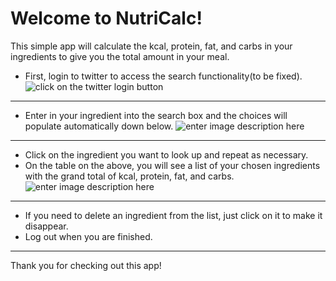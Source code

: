 # Welcome to NutriCalc!

This simple app will calculate the kcal, protein, fat, and carbs in your ingredients to give you the total amount in your meal.  

 - First, login to twitter to access the search functionality(to be fixed).
 ![click on the twitter login button](https://lh3.googleusercontent.com/17K0sN4c_iTPoKlR69l5EoGZROBc0qqJuYqCjcj52rBsAS7ziu56K45aq1FmbGsiBLtiUSj6M3YV9jhhVhzkDYtyQlSnHWjZ_sIm6HXAcLfDAJu10odEdhccz3PxB5nrr4YmttsGv6AmTiY4k_GihGxqnFkUx-F2I87JBenJHJK1ftA_Tg22jhlDcLPhjDpME8a-_04xHBsNwsM2wYG-3wFefzwX-VAwd_yhT6a9ljKD7khqfDGa-oC7ZaKSIZLj9OEVEpGbGuBPpw2o7ZDChhjsTfXQBk9bdg65x2Us5Nyfz9ZRMdtc8k8BKYVkT2chITmdp0TPAOJNRT0L96ZDDjOxtmswrfyBvwUJ7dGFN-A7A165nUT_okr9kwrl-zW9hZ9FxZLEYr-r3Dwq3NwIs7FaS8UcPQYC7OqKpM_2PCfgRL4Ev9CaqP8PeqZvz90Bq_bRzmBdaea9DXxCY1e44TJigZ00DS1r-P5WFPLQE_1CrCUUhER8Qll2FzoSZo3goHhSfvc5avTvNdGwsODptT4SDFHYWb-Cgdoz8_EZu7AQj1ATlHp7mlDvOo8znsZapZfa5gow_CnmzfaeVuOwb1ir7Vp8YzGu56t-HD8=w1184-h740-no)


----------


 - Enter in your ingredient into the search box and the choices will populate automatically down below.
 ![enter image description here](https://lh3.googleusercontent.com/b2Avb5JxMfsGm13YDT9e5a7VjUXjVrJ4pVZ73vd7AL4ExFx_yV0dybxhiM_FY76PnUtIscN3xhtSKxFlt4cuDkfDyKhkJTo_dmWv9b8ovdEBaAjt5J-sSoJXTayZS6eaPrd-npb-wTnx2Xg0yvBosgtKygFOdNPBy0Otv0XIKptgqxE03P9cMRv_h5I_Y3zL8dBJRWqbJufvQC_KwjYwHvfNJo_GXMT0wpsWr_kRIfFhl8_wz7QKq-2HjbHZjQkYMBoRWFF1AT9o-HXxu-BWaC0WBithxADRSsvt65HdjM6FJMqnkXZ5OfI9Tj5RT4UKpx_FjPt68tMexPvVVhXcJdGxevCZoBgRr3-_4FQiLapHYO7SCd0VUCuvP-4i_B01JPjxDD_UaGX913EZA7lLoc-eKwdmfwVKt75qy0akeNG33evPb9vIUPr8CgYeEhcDdQtjT6AC5-lOFSgZQ9zK2c6ho7oxKDQ78OO2c6TRUxlvksm2n6rY_majI-CI9jzn0xSi66Yxj5bG24yq2sJJdqUqgk6sCjbwS4LV-IhhtbXrj52EvR23j7GX3kDCl05PW8p_3MvKKwRB_pqyGJXxMpCNebBIlIC65NBhPTc=w1088-h680-no)


----------

 - Click on the ingredient you want to look up and repeat as necessary.  
 - On the table on the above, you will see a list of your chosen ingredients with the grand total of kcal, protein, fat, and carbs.
 ![enter image description here](https://lh3.googleusercontent.com/1DNGqKXqFyujXrHgjTBDXpqy5fSNoH6sQ_3VMTQLGJI1piqi6A0Yjnf_Y4gZYQqMvw2ozm4JfQVDFfLFfe9QxqtBIYXhRLMCP7yVQx4HRoNWYBJ4ur2tgKp36nbgfuck0BRJG12jw8-CuxtyWE7_z2F78nhDkQZxrKPn2E9jFnnXDYidvJBm64jysoqoGTZQqBjkfEAZ_MJv3wCSUeTbBWWUHb1KT4MGVgqXAMTnCJjRwRL3QpetMak32JHYyS_RxMLTLZZHP52E0kJlO_UaJ1YhofJQawgf0dns0ho-OilO0Pt7nL4Rn2hrNIXfcH5QPirx_AYVdPIvfh8ATA7vExdmG3t1ffmk3Gsdad_LSoxUH7DPlXyRaJn0PF6-TMFmDQdEbNiwrYPyfmOH6oP-IGHKnfaQEW-X9aFUyYtfK9_ldamwFbb8bUkGdDgDdjHLaVbPvXCupP8LdDiN3ZjF8Dq7dGl7GwF2pNK-rP0kOPfmu_Ze1M7KdWbyZiWew5nTakNairh2eyFlLl3a_vdLnkYhmu_ghvJ6hNdN_yeBJ4KupBrPv-qpLTxIlBBZFzSdCq8Sg24O3MttUIYnZz6hoSKurnVAi0fWKC5A0WU=w1088-h680-no)
 


----------


 - If you need to delete an ingredient from the list, just click on it to make it disappear.
 - Log out when you are finished.
 


----------


Thank you for checking out this app!



